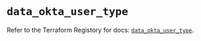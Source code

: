 # `data_okta_user_type`

Refer to the Terraform Registory for docs: [`data_okta_user_type`](https://www.terraform.io/docs/providers/okta/d/user_type).
